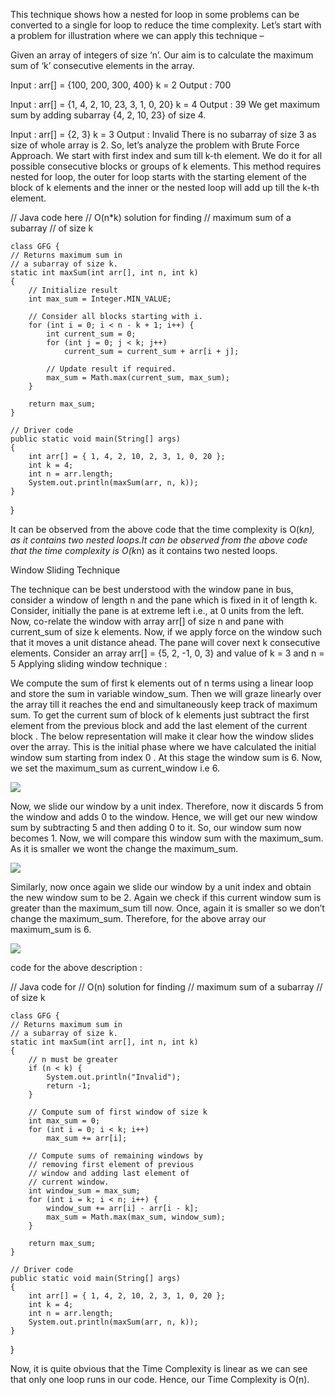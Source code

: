 This technique shows how a nested for loop in some problems can be converted to a single for loop to reduce the time complexity.
Let’s start with a problem for illustration where we can apply this technique – 

Given an array of integers of size ‘n’.
Our aim is to calculate the maximum sum of ‘k’ 
consecutive elements in the array.

Input  : arr[] = {100, 200, 300, 400}
         k = 2
Output : 700

Input  : arr[] = {1, 4, 2, 10, 23, 3, 1, 0, 20}
         k = 4 
Output : 39
We get maximum sum by adding subarray {4, 2, 10, 23}
of size 4.

Input  : arr[] = {2, 3}
         k = 3
Output : Invalid
There is no subarray of size 3 as size of whole
array is 2.
So, let’s analyze the problem with Brute Force Approach. We start with first index and sum till k-th element. 
We do it for all possible consecutive blocks or groups of k elements. This method requires nested for loop, 
the outer for loop starts with the starting element of the block of k elements and the inner or the nested loop will add up till the k-th element.


// Java code here
// O(n*k) solution for finding
// maximum sum of a subarray
// of size k

	class GFG {
	// Returns maximum sum in
	// a subarray of size k.
	static int maxSum(int arr[], int n, int k)
	{
		// Initialize result
		int max_sum = Integer.MIN_VALUE;

		// Consider all blocks starting with i.
		for (int i = 0; i < n - k + 1; i++) {
			int current_sum = 0;
			for (int j = 0; j < k; j++)
				current_sum = current_sum + arr[i + j];

			// Update result if required.
			max_sum = Math.max(current_sum, max_sum);
		}

		return max_sum;
	}

	// Driver code
	public static void main(String[] args)
	{
		int arr[] = { 1, 4, 2, 10, 2, 3, 1, 0, 20 };
		int k = 4;
		int n = arr.length;
		System.out.println(maxSum(arr, n, k));
	}
}

It can be observed from the above code that the time complexity is O(k*n),
as it contains two nested loops.It can be observed from the above code that the time complexity is O(k*n) as it contains two nested loops.


Window Sliding Technique

The technique can be best understood with the window pane in bus, consider a window of length n and the pane which is fixed in it of length k. Consider, initially the pane is at extreme left i.e., at 0 units from the left. 
Now, co-relate the window with array arr[] of size n and pane with current_sum of size k elements. Now, if we apply force on the window such that it moves a unit distance ahead. The pane will cover next k consecutive elements. 
Consider an array arr[] = {5, 2, -1, 0, 3} and value of k = 3 and n = 5
Applying sliding window technique : 

We compute the sum of first k elements out of n terms using a linear loop and store the sum in variable window_sum.
Then we will graze linearly over the array till it reaches the end and simultaneously keep track of maximum sum.
To get the current sum of block of k elements just subtract the first element from the previous block and add the last element of the current block .
The below representation will make it clear how the window slides over the array.
This is the initial phase where we have calculated the initial window sum starting from index 0 . At this stage the window sum is 6. Now, we set the maximum_sum as current_window i.e 6. 

<img src="https://media.geeksforgeeks.org/wp-content/uploads/sliding-window1.png">

Now, we slide our window by a unit index. Therefore, now it discards 5 from the window and adds 0 to the window. Hence, we will get our new window sum by subtracting 5 and then adding 0 to it.
So, our window sum now becomes 1. Now, we will compare this window sum with the maximum_sum. As it is smaller we wont the change the maximum_sum. 

<img src="https://media.geeksforgeeks.org/wp-content/uploads/sliding-window2.png">

Similarly, now once again we slide our window by a unit index and obtain the new window sum to be 2. Again we check if this current window sum is greater than the maximum_sum till now. Once, again it is smaller so we don’t change the maximum_sum.
Therefore, for the above array our maximum_sum is 6.

<img src="https://media.geeksforgeeks.org/wp-content/uploads/sliding-window3.png">

code for the above description : 

// Java code for
// O(n) solution for finding
// maximum sum of a subarray
// of size k
	
	class GFG {
	// Returns maximum sum in
	// a subarray of size k.
	static int maxSum(int arr[], int n, int k)
	{
		// n must be greater
		if (n < k) {
			System.out.println("Invalid");
			return -1;
		}

		// Compute sum of first window of size k
		int max_sum = 0;
		for (int i = 0; i < k; i++)
			max_sum += arr[i];

		// Compute sums of remaining windows by
		// removing first element of previous
		// window and adding last element of
		// current window.
		int window_sum = max_sum;
		for (int i = k; i < n; i++) {
			window_sum += arr[i] - arr[i - k];
			max_sum = Math.max(max_sum, window_sum);
		}

		return max_sum;
	}

	// Driver code
	public static void main(String[] args)
	{
		int arr[] = { 1, 4, 2, 10, 2, 3, 1, 0, 20 };
		int k = 4;
		int n = arr.length;
		System.out.println(maxSum(arr, n, k));
	}
}

Now, it is quite obvious that the Time Complexity is linear as we can see that only one loop runs in our code. Hence, our Time Complexity is O(n).



